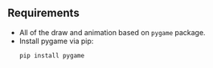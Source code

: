 ## Requirements
+ All of the draw and animation based on `pygame` package.
+ Install pygame via pip:
    ```
    pip install pygame
    ```